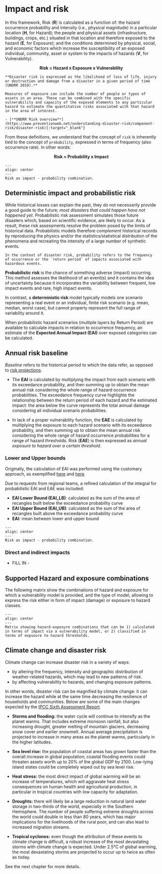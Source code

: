 # Impact and risk

In this framework, Risk (**R**) is calculated as a function of: the hazard occurrence probability and intensity (i.e., physical magnitude) in a particular location (**H**, for Hazard); the people and physical assets (infrastructure, buildings, crops, etc.) situated in that location and therefore exposed to the hazard (**E**, for Exposure); and the conditions determined by physical, social, and economic factors which increase the susceptibility of an exposed individual, community, asset or system to the impacts of hazards (**V**, for Vulnerability).

<span style="font-size: 120%;"><p align="center" size=+2><b>Risk = Hazard x Exposure x Vulnerability</b></p></span>

```{seealso}
**Disaster risk is expressed as the likelihood of loss of life, injury or destruction and damage from a disaster in a given period of time (UNDRR 2019).**

Measures of exposure can include the number of people or types of assets in an area. These can be combined with the specific vulnerability and capacity of the exposed elements to any particular hazard to estimate the quantitative risks associated with that hazard in the area of interest.

- [**UNDRR Risk overview**](https://www.preventionweb.net/understanding-disaster-risk/component-risk/disaster-risk){:target="_blank"}
```

From these definitions, we understand that the concept of `risk` is inherently tied to the concept of `probability`, expressed in terms of frequency (also occurrence rate). In other words:

<span style="font-size: 120%;"><p align="center" size=+2><b>Risk = Probability x Impact</b></p></span>

```{figure} images/risk_impact_rate.png
---
align: center
---
Risk as impact - probability combination.
```

## Deterministic impact and probabilistic risk
While historical losses can explain the past, they do not necessarily provide a good guide to the future; *most disasters that could happen have not happened yet*. Probabilistic risk assessment simulates those future disasters which, based on scientific evidence, are likely to occur. As a result, these risk assessments resolve the problem posed by the limits of historical data. Probabilistic models therefore *complement* historical records by reproducing the physics and/or the statistics/statistical distribution of the phenomena and recreating the intensity of a large number of synthetic events.

```{note}
In the context of disaster risk, probability refers to the frequency of occurrence or the `return period` of impacts associated with hazardous events.
```

**Probabilistic risk** is the chance of something adverse (impact) occurring. This method assesses the likelihood of an event(s) and it contains the idea of uncertainty because it incorporates the variability between frequent, low impact events and rare, high impact events.

In contrast, a **deterministic risk** model typically models one scenario representing a real event or an individual, finite risk scenario (e.g. mean, median, worst case), but cannot properly represent the full range of variability around it.
 
When probabilistic hazard scenarios (multiple layers by Return Period) are available to calculate impacts in relation to occurrence frequency, an estimate of the **Expected Annual Impact (EAI)** over exposed categories can be calculated.

## Annual risk baseline
*Baseline* refers to the historical period to which the data refer, as opposed to [risk projections](#climate-change-and-disaster-risk).

- The **EAI** is calculated by multiplying the impact from each scenario with its exceedance probability, and then summing up to obtain the mean annual risk considering the whole range of hazard occurrence probabilities. The exceedance frequency curve highlights the relationship between the return period of each hazard and the estimated impact: the area below the curve represents the total annual damage considering all individual scenario probabilities.

- In lack of a proper vulnerability function, the **EAE** is calculated by multiplying the exposure to each hazard scenario with its exceedance probability, and then summing up to obtain the mean annual risk considering the whole range of hazard occurrence probabilities for a range of hazard thresholds. Risk (**EAE**) is then expressed as *annual exposure to hazard over a certain threshold*.

### Lower and Upper bounds
Originally, the calculation of EAI was performed using the customary approach, as exemplified [here](https://storymaps.arcgis.com/stories/7878c89c592e4a78b45f03b4b696ccac) and [here](https://www.researchgate.net/publication/334005888_A_global_multi-hazard_risk_analysis_of_road_and_railway_infrastructure_assets).

Due to requests from regional teams, a refined calculation of the integral for probabilistic EAI and EAE was included:

- **EAI Lower Bound (EAI_LB)**: calculated as the sum of the area of recangles built below the exceedance probability curve
- **EAI Upper Bound (EAI_UB)**: calculated as the sum of the area of recangles built above the exceedance probability curve
- **EAI**: mean between lower and upper bound

```{figure} images/lowerupper.png
---
align: center
---
Risk as impact - probability combination.
```

### Direct and indirect impacts

- FILL IN -

## Supported Hazard and exposure combinations
The following matrix show the combinations of hazard and exposure for which a vulnerability model is provided, and the type of model, allowing to express the risk either in form of impact (damage) or exposure to hazard classes.

```{figure} images/rsk_combo.png
---
align: center
---
Matrix showing hazard-exposure combinations that can be 1) calculated in terms of impact via a vulnerability model, or 2) classified in terms of expsoure to hazard thresholds.
```

## Climate change and disaster risk
Climate change can increase disaster risk in a variety of ways:
- by altering the frequency, intensity and geographic distribution of weather-related hazards, which may lead to new patterns of risk.
- by affecting vulnerability to hazards, and changing exposure patterns.

In other words, disaster risk can be magnified by climate change: it can increase the hazard while at the same time decreasing the resilience of households and communities. Below are some of the main changes expected by the [IPCC Sixth Assessment Report](https://www.ipcc.ch/report/sixth-assessment-report-cycle/).

- **Storms and flooding:** the water cycle will continue to intensify as the planet warms. That includes extreme monsoon rainfall, but also increasing drought, greater melting of mountain glaciers, decreasing snow cover and earlier snowmelt. Annual average precipitation is projected to increase in many areas as the planet warms, particularly in the higher latitudes.

- **Sea level rise:** the population of coastal areas has grown faster than the overall increase in global population; coastal flooding events could threaten assets worth up to 20% of the global GDP by 2100. Low-lying island states could be completely wiped out by sea level rise.

- **Heat stress:** the most direct impact of global warming will be an increase of temperatures, which will aggravate heat stress consequences on human health and agricultural production, in particular in tropical countries with low capacity for adaptation.

- **Droughts:** there will likely be a large reduction in natural land water storage in two-thirds of the world, especially in the Southern Hemisphere. The number of people suffering extreme droughts across the world could double in less than 80 years, which has major implications for the livelihoods of the rural poor, and can also lead to increased migration streams.

- **Tropical cyclones:** even though the attribution of these events to climate change is difficult, a robust increase of the most devastating storms with climate change is expected. Under 2.5°C of global warming, the most devastating storms are projected to occur up to twice as often as today.

See the next chapter for more details.
